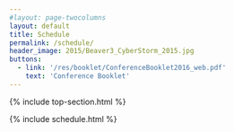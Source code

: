 ```yaml
---
#layout: page-twocolumns
layout: default
title: Schedule
permalink: /schedule/
header_image: 2015/Beaver3_CyberStorm_2015.jpg
buttons:
  - link: '/res/booklet/ConferenceBooklet2016_web.pdf'
    text: 'Conference Booklet'
---
```


{% include top-section.html %}

{% include schedule.html %}
